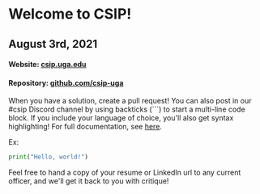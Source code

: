 # Welcome to CSIP!
## August 3rd, 2021
#### Website: [csip.uga.edu](http://csip.uga.edu)
#### Repository: [github.com/csip-uga](https://github.com/csip-uga/archive/blob/master/2021-07-13)

When you have a solution, create a pull request! You can also post in our #csip Discord channel by using backticks (```) to start a multi-line code block. If you include your language of choice, you'll also get syntax highlighting! For full documentation, see [here](https://support.discord.com/hc/en-us/articles/210298617-Markdown-Text-101-Chat-Formatting-Bold-Italic-Underline-).

Ex:
```python
print("Hello, world!")
````

Feel free to hand a copy of your resume or LinkedIn url to any current officer, and we'll get it back to you with critique!
